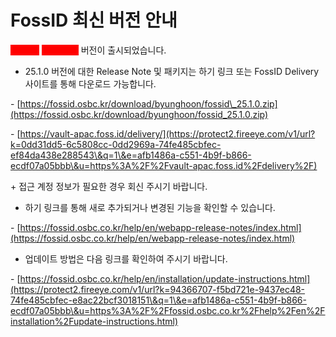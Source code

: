 # FossID 최신 버전 안내

<mark style="color:red;background-color:red;">**FossID**</mark> <mark style="color:red;background-color:red;">**2025.1.0**</mark> 버전이 출시되었습니다.

&#x20;&#x20;

* 25.1.0 버전에 대한 Release Note 및 패키지는 하기 링크 또는 FossID Delivery 사이트를 통해 다운로드 가능합니다.

\- [https://fossid.osbc.kr/download/byunghoon/fossid\_25.1.0.zip](https://fossid.osbc.kr/download/byunghoon/fossid_25.1.0.zip)

\- [https://vault-apac.foss.id/delivery/](https://protect2.fireeye.com/v1/url?k=0dd31dd5-6c5808cc-0dd2969a-74fe485cbfec-ef84da438e288543\&q=1\&e=afb1486a-c551-4b9f-b866-ecdf07a05bbb\&u=https%3A%2F%2Fvault-apac.foss.id%2Fdelivery%2F)

\+ 접근 계정 정보가 필요한 경우 회신 주시기 바랍니다.

&#x20;

* 하기 링크를 통해 새로 추가되거나 변경된 기능을 확인할 수 있습니다.&#x20;

\- [https://fossid.osbc.co.kr/help/en/webapp-release-notes/index.html](https://fossid.osbc.co.kr/help/en/webapp-release-notes/index.html)

&#x20;

* 업데이트 방법은 다음 링크를 확인하여 주시기 바랍니다.

\- [https://fossid.osbc.co.kr/help/en/installation/update-instructions.html](https://protect2.fireeye.com/v1/url?k=94366707-f5bd721e-9437ec48-74fe485cbfec-e8ac22bcf3018151\&q=1\&e=afb1486a-c551-4b9f-b866-ecdf07a05bbb\&u=https%3A%2F%2Ffossid.osbc.co.kr%2Fhelp%2Fen%2Finstallation%2Fupdate-instructions.html)
